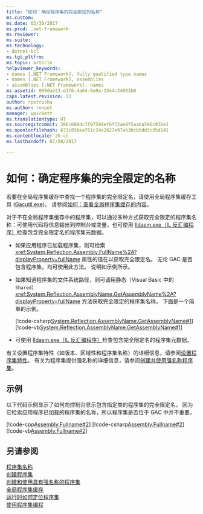 ```yaml
---
title: "如何：确定程序集的完全限定的名称"
ms.custom: 
ms.date: 03/30/2017
ms.prod: .net-framework
ms.reviewer: 
ms.suite: 
ms.technology:
- dotnet-bcl
ms.tgt_pltfrm: 
ms.topic: article
helpviewer_keywords:
- names [.NET Framework], fully qualified type names
- names [.NET Framework], assemblies
- assemblies [.NET Framework], names
ms.assetid: 009dae23-e1f6-4a64-9a9a-32e4c34802b0
caps.latest.revision: 13
author: rpetrusha
ms.author: ronpet
manager: wpickett
ms.translationtype: HT
ms.sourcegitcommit: 306c608dc7f97594ef6f72ae0f5aaba596c936e1
ms.openlocfilehash: 673c836ea761c24e2627e97ab3bcb5dd3c35d141
ms.contentlocale: zh-cn
ms.lasthandoff: 07/28/2017

---
```

# <a name="how-to-determine-an-assembly39s-fully-qualified-name"></a>如何：确定程序集的完全限定的名称
若要在全局程序集缓存中查找一个程序集的完全限定名，请使用全局程序集缓存工具 ([Gacutil.exe](../../../docs/framework/tools/gacutil-exe-gac-tool.md))。 请参阅[如何：查看全局程序集缓存的内容](../../../docs/framework/app-domains/how-to-view-the-contents-of-the-gac.md)。  
  
 对于不在全局程序集缓存中的程序集，可以通过多种方式获取完全限定的程序集名称：可使用代码将信息输出到控制台或变量，也可使用 [Ildasm.exe（IL 反汇编程序）](../../../docs/framework/tools/ildasm-exe-il-disassembler.md)检查包含完全限定名的程序集元数据。  
  
-   如果应用程序已加载程序集，则可检索 <xref:System.Reflection.Assembly.FullName%2A?displayProperty=fullName> 属性的值在以获取完全限定名。 无论 GAC 是否包含程序集，均可使用此方法。 说明如示例所示。  
  
-   如果知道程序集的文件系统路径，则可调用静态（Visual Basic 中的 `Shared`）<xref:System.Reflection.AssemblyName.GetAssemblyName%2A?displayProperty=fullName> 方法获取完全限定的程序集名称。 下面是一个简单的示例。  
  
     [!code-csharp[System.Reflection.AssemblyName.GetAssemblyName#1](../../../samples/snippets/csharp/VS_Snippets_CLR_System/system.reflection.assemblyname.getassemblyname/cs/getassemblyname1.cs#1)]  [!code-vb[System.Reflection.AssemblyName.GetAssemblyName#1](../../../samples/snippets/visualbasic/VS_Snippets_CLR_System/system.reflection.assemblyname.getassemblyname/vb/getassemblyname1.vb#1)]  
  
-   可使用 [Ildasm.exe（IL 反汇编程序）](../../../docs/framework/tools/ildasm-exe-il-disassembler.md)检查包含完全限定名的程序集元数据。  
  
 有关设置程序集特性（如版本、区域性和程序集名称）的详细信息，请参阅[设置程序集特性](../../../docs/framework/app-domains/set-assembly-attributes.md)。 有关为程序集提供强名称的详细信息，请参阅[创建并使用强名称程序集](../../../docs/framework/app-domains/create-and-use-strong-named-assemblies.md)。  
  
## <a name="example"></a>示例  
 以下代码示例显示了如何向控制台显示包含指定类的程序集的完全限定名。 因为它检索应用程序已加载的程序集的名称，所以程序集是否位于 GAC 中并不重要。  
  
 [!code-cpp[Assembly.Fullname#2](../../../samples/snippets/cpp/VS_Snippets_CLR/Assembly.FullName/CPP/example2.cpp#2)] [!code-csharp[Assembly.Fullname#2](../../../samples/snippets/csharp/VS_Snippets_CLR/Assembly.FullName/CS/example2.cs#2)] [!code-vb[Assembly.Fullname#2](../../../samples/snippets/visualbasic/VS_Snippets_CLR/Assembly.FullName/VB/example2.vb#2)]  
  
## <a name="see-also"></a>另请参阅  
 [程序集名称](../../../docs/framework/app-domains/assembly-names.md)   
 [创建程序集](../../../docs/framework/app-domains/create-assemblies.md)   
 [创建和使用具有强名称的程序集](../../../docs/framework/app-domains/create-and-use-strong-named-assemblies.md)   
 [全局程序集缓存](../../../docs/framework/app-domains/gac.md)   
 [运行时如何定位程序集](../../../docs/framework/deployment/how-the-runtime-locates-assemblies.md)   
 [使用程序集编程](../../../docs/framework/app-domains/programming-with-assemblies.md)

